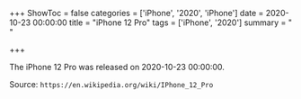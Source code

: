 +++
ShowToc = false
categories = ['iPhone', '2020', 'iPhone']
date = 2020-10-23 00:00:00
title = "iPhone 12 Pro"
tags = ['iPhone', '2020']
summary = " "

+++

The iPhone 12 Pro was released on 2020-10-23 00:00:00.

Source: `https://en.wikipedia.org/wiki/IPhone_12_Pro`
